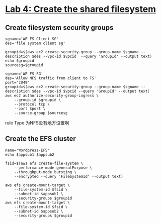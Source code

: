 # [Lab 4: Create the shared filesystem](https://catalog.us-east-1.prod.workshops.aws/workshops/3de93ad5-ebbe-4258-b977-b45cdfe661f1/en-US/database/lab4)
## Create filesystem security groups
```
sgname='WP FS Client SG'
des='file system client sg'
```
```
groupid=$(aws ec2 create-security-group --group-name $sgname --description $des --vpc-id $vpcid  --query 'GroupId' --output text)
echo $groupid
sourcesg=$groupid

```

```
sgname='WP FS SG'
des='Allow NFS traffic from client to FS'
port='2049'
groupid=$(aws ec2 create-security-group --group-name $sgname --description $des --vpc-id $vpcid --query 'GroupId' --output text)
aws ec2 authorize-security-group-ingress \
    --group-id $groupid \
    --protocol tcp \
    --port $port \
    --source-group $sourcesg
```
rule Type 为NFS没有地方设置啊
## Create the EFS cluster
```
name='Wordpress-EFS'
echo $appsub1 $appsub2

```
```
fsid=$(aws efs create-file-system \
    --performance-mode generalPurpose \
    --throughput-mode bursting \
    --encrypted --query 'FileSystemId' --output text)
```
```
aws efs create-mount-target \
    --file-system-id $fsid \
    --subnet-id $appsub1 \
    --security-groups $groupid
aws efs create-mount-target \
    --file-system-id $fsid \
    --subnet-id $appsub2 \
    --security-groups $groupid
```
